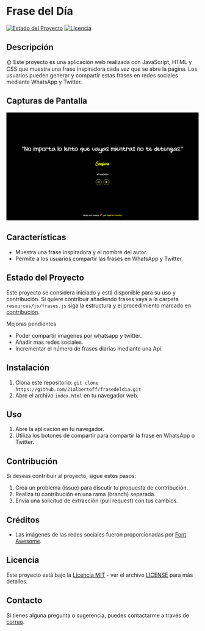 # Frase del Día

[![Estado del Proyecto](https://img.shields.io/badge/Estado-Completo-brightgreen)](https://github.com/tuusuario/frasedeldia)
[![Licencia](https://img.shields.io/badge/Licencia-MIT-blue.svg)](LICENSE)

## Descripción

🌞 Este proyecto es una aplicación web realizada con JavaScript, HTML y CSS que muestra una frase inspiradora cada vez que se abre la pagina. Los usuarios pueden generar y compartir estas frases en redes sociales mediante WhatsApp y Twitter. 

## Capturas de Pantalla

![Captura de Pantalla 1](https://github.com/21albertoff/fraseDelDia/blob/main/resources/img/screenshot1.PNG)

## Características

- Muestra una frase inspiradora y el nombre del autor.
- Permite a los usuarios compartir las frases en WhatsApp y Twitter.

## Estado del Proyecto

Este proyecto se considera iniciado y está disponible para su uso y contribución. Si quiere contribuir añadiendo frases vaya a la carpeta `resources/js/frases.js` siga la estructura y el procedimiento marcado en [contribución](https://github.com/21albertoff/fraseDelDia/tree/main#contribuci%C3%B3n).

Mejoras pendientes

- Poder compartir imagenes por whatsapp y twitter.
- Añadir mas redes sociales.
- Incrementar el número de frases diarias mediante una Api.

## Instalación

1. Clona este repositorio: `git clone https://github.com/21albertoff/frasedeldia.git`
2. Abre el archivo `index.html` en tu navegador web.

## Uso

1. Abre la aplicación en tu navegador.
2. Utiliza los botones de compartir para compartir la frase en WhatsApp o Twitter.

## Contribución

Si deseas contribuir al proyecto, sigue estos pasos:

1. Crea un problema (issue) para discutir tu propuesta de contribución.
2. Realiza tu contribución en una rama (branch) separada.
3. Envía una solicitud de extracción (pull request) con tus cambios.

## Créditos

- Las imágenes de las redes sociales fueron proporcionadas por [Font Awesome](https://fontawesome.com/).

## Licencia

Este proyecto está bajo la [Licencia MIT](LICENSE) - ver el archivo [LICENSE](LICENSE) para más detalles.

## Contacto

Si tienes alguna pregunta o sugerencia, puedes contactarme a través de [correo](mailto:21albertoff@email.com).

